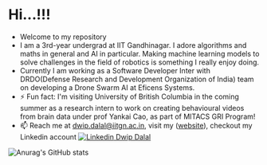  # Hi...!!!
- Welcome to my repository
- I am a 3rd-year undergrad at IIT Gandhinagar. I adore algorithms and maths in general and AI in particular. Making machine learning models to solve challenges in the field of robotics is something I really enjoy doing.
- Currently I am working as a Software Developer Inter with DRDO(Defense Research and Development Organization of India) team on developing a Drone Swarm AI at Eficens Systems.
- ⚡ Fun fact: I'm visiting University of British Columbia in the coming summer as a research intern to work on creating behavioural videos from brain data under prof Yankai Cao, as part of MITACS GRI Program!
- 📫 Reach me at dwip.dalal@iitgn.ac.in, visit my  ([website](https://dwipddalal.github.io/)), checkout my Linkedin account [![Linkedin](https://i.stack.imgur.com/gVE0j.png) Dwip Dalal](https://www.linkedin.com/in/dwip-dalal-a7a440190)&nbsp;


![Anurag's GitHub stats](https://github-readme-stats.vercel.app/api?username=dwipddalal&count_private=true&show_icons=true&theme=dark)

<!---
dwipddalal/dwipddalal is a ✨ special ✨ repository because its `README.md` (this file) appears on your GitHub profile.
You can click the Preview link to take a look at your changes.
--->
